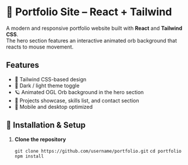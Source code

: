 # 🌌 Portfolio Site – React + Tailwind

A modern and responsive portfolio website built with **React** and **Tailwind CSS**.  
The hero section features an interactive animated orb background that reacts to mouse movement.

## Features

- 🎨 Tailwind CSS-based design
- 🌙 Dark / light theme toggle
- 🪐 Animated OGL Orb background in the hero section
- 📂 Projects showcase, skills list, and contact section
- 📱 Mobile and desktop optimized

## 🚀 Installation & Setup

1. **Clone the repository**

   ```git clone https://github.com/username/portfolio.git```
   ```cd portfolio```
   ```npm install```